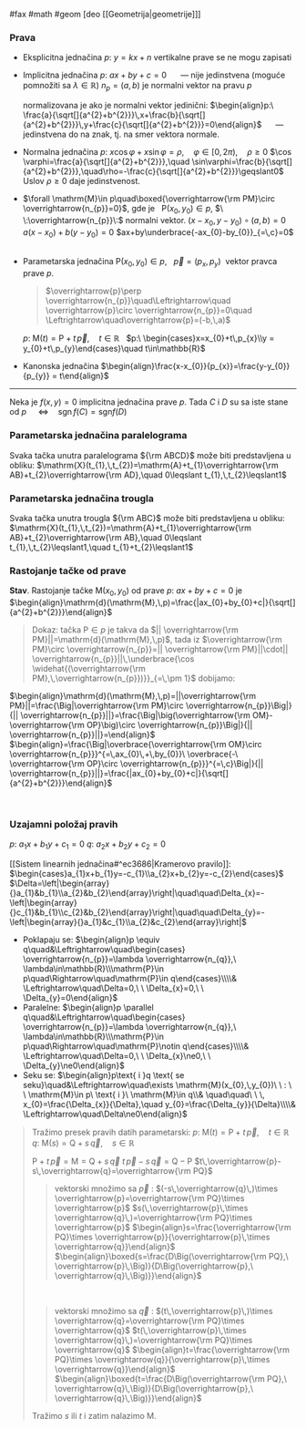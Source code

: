 #fax #math #geom  [deo [[Geometrija|geometrije]]]


### Prava
- Eksplicitna jednačina
  $p: \ y=kx+n$
  vertikalne prave se ne mogu zapisati
$\:$
- Implicitna jednačina
  $p:\ ax+by+c=0$ $\quad$ — nije jedinstvena (moguće pomnožiti sa $\lambda\in\mathbb{R}$)
  $n_{p}=(a,\,b)$ je normalni vektor na pravu $p$
  
  normalizovana je ako je normalni vektor jedinični:
  $\begin{align}p:\ \frac{a}{\sqrt[]{a^{2}+b^{2}}}\,x+\frac{b}{\sqrt[]{a^{2}+b^{2}}}\,y+\frac{c}{\sqrt[]{a^{2}+b^{2}}}=0\end{align}$ $\quad$ — jedinstvena do na znak, tj. na smer vektora normale.
$\:$
- Normalna jednačina
  $p:\ x\cos\varphi+x\sin\varphi=\rho,\quad \varphi\in[0,\,2\pi),\quad\rho\geqslant0$
  $\cos \varphi=\frac{a}{\sqrt[]{a^{2}+b^{2}}},\quad \sin\varphi=\frac{b}{\sqrt[]{a^{2}+b^{2}}},\quad\rho=-\frac{c}{\sqrt[]{a^{2}+b^{2}}}\geqslant0$
  Uslov $\rho\geqslant0$ daje jedinstvenost.
$\:$
- $\forall \mathrm{M}\in p\quad\boxed{\overrightarrow{\rm PM}\circ \overrightarrow{n_{p}}=0}$, gde je $\ \:\mathrm{P}(x_{0},\,y_{0})\in p$, $\ \:\overrightarrow{n_{p}}\:$ normalni vektor.
  $(x-x_{0},\,y-y_{0})\circ(a,\,b)=0$
  $a(x-x_{0})+b(y-y_{0})=0$
  $ax+by\underbrace{-ax_{0}-by_{0}}_{=\,c}=0$
  $\:$

- Parametarska jednačina
  $\mathrm{P}(x_{0},\,y_{0})\in p$, $\ \:\overrightarrow{p}=(p_{x},\,p_{y})\:$ vektor pravca prave $p$.
  > $\overrightarrow{p}\perp \overrightarrow{n_{p}}\quad\Leftrightarrow\quad \overrightarrow{p}\circ \overrightarrow{n_{p}}=0\quad \Leftrightarrow\quad\overrightarrow{p}=(-b,\,a)$
  
  $p:\ \mathrm{M}(t)=\mathrm{P}+t\,\overrightarrow{p},\quad t\in\mathbb{R}$
  $\:$
  $p:\ \begin{cases}x=x_{0}+t\,p_{x}\\y = y_{0}+t\,p_{y}\end{cases}\quad t\in\mathbb{R}$
  $\:$
- Kanonska jednačina
$\begin{align}\frac{x-x_{0}}{p_{x}}=\frac{y-y_{0}}{p_{y}} = t\end{align}$


___
Neka je $f(x,\,y)=0$ implicitna jednačina prave $p$. Tada
$C$ i $D$ su sa iste stane od $p$ $\quad\Leftrightarrow\quad \mathrm{sgn}\,f(C)=\mathrm{sgn}f(D)$

### Parametarska jednačina paralelograma
Svaka tačka unutra paralelograma ${\rm ABCD}$ može biti predstavljena u obliku:
$\mathrm{X}(t_{1},\,t_{2})=\mathrm{A}+t_{1}\overrightarrow{\rm AB}+t_{2}\overrightarrow{\rm AD},\quad 0\leqslant t_{1},\,t_{2}\leqslant1$
### Parametarska jednačina trougla
Svaka tačka unutra trougla ${\rm ABC}$ može biti predstavljena u obliku:
$\mathrm{X}(t_{1},\,t_{2})=\mathrm{A}+t_{1}\overrightarrow{\rm AB}+t_{2}\overrightarrow{\rm AB},\quad 0\leqslant t_{1},\,t_{2}\leqslant1,\quad t_{1}+t_{2}\leqslant1$

### Rastojanje tačke od prave

**Stav**. Rastojanje tačke $\mathrm{M}(x_{0},\,y_{0})$ od prave $p:\ ax+by+c=0$ je $\begin{align}\mathrm{d}(\mathrm{M},\,p)=\frac{|ax_{0}+by_{0}+c|}{\sqrt[]{a^{2}+b^{2}}}\end{align}$
> Dokaz: tačka $\mathrm{P}\in p$ je takva da $|| \overrightarrow{\rm PM}||=\mathrm{d}(\mathrm{M},\,p)$,
> tada iz $\overrightarrow{\rm PM}\circ \overrightarrow{n_{p}}=|| \overrightarrow{\rm PM}||\cdot|| \overrightarrow{n_{p}}||\,\underbrace{\cos \widehat{(\overrightarrow{\rm PM},\,\overrightarrow{n_{p}})}}_{=\,\pm 1}$ dobijamo:
> 
 $\begin{align}\mathrm{d}(\mathrm{M},\,p)=||\overrightarrow{\rm PM}||=\frac{\Big|\overrightarrow{\rm PM}\circ \overrightarrow{n_{p}}\Big|}{|| \overrightarrow{n_{p}}||}=\frac{\Big|\big(\overrightarrow{\rm OM}-\overrightarrow{\rm OP}\big)\circ \overrightarrow{n_{p}}\Big|}{|| \overrightarrow{n_{p}}||}=\end{align}$
 $\begin{align}=\frac{\Big|\overbrace{\overrightarrow{\rm OM}\circ \overrightarrow{n_{p}}}^{=\,ax_{0}\,+\,by_{0}}\ \overbrace{-\ \overrightarrow{\rm OP}\circ \overrightarrow{n_{p}}}^{=\,c}\Big|}{|| \overrightarrow{n_{p}}||}=\frac{|ax_{0}+by_{0}+c|}{\sqrt[]{a^{2}+b^{2}}}\end{align}$

$\:$
### Uzajamni položaj pravih
$p:\ a_{1}x+b_{1}y+c_{1}=0$
$q:\ a_{2}x+b_{2}y+c_{2}=0$

[[Sistem linearnih jednačina#^ec3686|Kramerovo pravilo]]:
$\begin{cases}a_{1}x+b_{1}y=-c_{1}\\a_{2}x+b_{2}y=-c_{2}\end{cases}$
$\Delta=\left|\begin{array}{}a_{1}&b_{1}\\a_{2}&b_{2}\end{array}\right|\quad\quad\Delta_{x}=-\left|\begin{array}{}c_{1}&b_{1}\\c_{2}&b_{2}\end{array}\right|\quad\quad\Delta_{y}=-\left|\begin{array}{}a_{1}&c_{1}\\a_{2}&c_{2}\end{array}\right|$

- Poklapaju se:
  $\begin{align}p \equiv q\quad&\Leftrightarrow\quad\begin{cases} \overrightarrow{n_{p}}=\lambda \overrightarrow{n_{q}},\ \lambda\in\mathbb{R}\\\mathrm{P}\in p\quad\Rightarrow\quad\mathrm{P}\in q\end{cases}\\\\& \Leftrightarrow\quad\Delta=0,\ \ \Delta_{x}=0,\ \ \Delta_{y}=0\end{align}$
  $\:$
- Paralelne:
  $\begin{align}p \parallel q\quad&\Leftrightarrow\quad\begin{cases} \overrightarrow{n_{p}}=\lambda \overrightarrow{n_{q}},\ \lambda\in\mathbb{R}\\\mathrm{P}\in p\quad\Rightarrow\quad\mathrm{P}\notin q\end{cases}\\\\& \Leftrightarrow\quad\Delta=0,\ \ \Delta_{x}\ne0,\ \ \Delta_{y}\ne0\end{align}$ 
  $\:$
- Seku se:
  $\begin{align}p\text{ i }q \text{ se seku}\quad&\Leftrightarrow\quad\exists \mathrm{M}(x_{0},\,y_{0})\ \ : \ \ \mathrm{M}\in p\ \text{ i }\  \mathrm{M}\in q\\& \quad\quad\ \ \, x_{0}=\frac{\Delta_{x}}{\Delta},\quad y_{0}=\frac{\Delta_{y}}{\Delta}\\\\& \Leftrightarrow\quad\Delta\ne0\end{align}$

> Tražimo presek pravih datih parametarski:
> $p:\ \mathrm{M}(t)=\mathrm{P}+t\,\overrightarrow{p},\quad t\in \mathbb{R}$
> $q:\ \mathrm{M}(s)=\mathrm{Q}+s\,\overrightarrow{q},\quad s\in \mathbb{R}$
> 
> $\mathrm{P}+t\,\overrightarrow{p}=\mathrm{M}=\mathrm{Q}+s\,\overrightarrow{q}$
> $t\,\overrightarrow{p}-s\,\overrightarrow{q}=\mathrm{Q}-\mathrm{P}$
> $t\,\overrightarrow{p}-s\,\overrightarrow{q}=\overrightarrow{\rm PQ}$
> > vektorski množimo sa $\overrightarrow{p}$ :
> > $(-s\,\overrightarrow{q}\,)\times \overrightarrow{p}=\overrightarrow{\rm PQ}\times \overrightarrow{p}$
> > $s(\,\overrightarrow{p}\,\times \overrightarrow{q}\,)=\overrightarrow{\rm PQ}\times \overrightarrow{p}$
> > $\begin{align}s=\frac{\overrightarrow{\rm PQ}\times \overrightarrow{p}}{\overrightarrow{p}\,\times \overrightarrow{q}}\end{align}$
> > $\begin{align}\boxed{s=\frac{D\Big(\overrightarrow{\rm PQ},\ \overrightarrow{p}\,\Big)}{D\Big(\overrightarrow{p},\  \overrightarrow{q}\,\Big)}}\end{align}$
>
>$\:$
> > vektorski množimo sa $\overrightarrow{q}$ :
> > $(t\,\overrightarrow{p}\,)\times \overrightarrow{q}=\overrightarrow{\rm PQ}\times \overrightarrow{q}$
> > $t(\,\overrightarrow{p}\,\times \overrightarrow{q}\,)=\overrightarrow{\rm PQ}\times \overrightarrow{q}$
> > $\begin{align}t=\frac{\overrightarrow{\rm PQ}\times \overrightarrow{q}}{\overrightarrow{p}\,\times \overrightarrow{q}}\end{align}$
> > $\begin{align}\boxed{t=\frac{D\Big(\overrightarrow{\rm PQ},\ \overrightarrow{q}\,\Big)}{D\Big(\overrightarrow{p},\  \overrightarrow{q}\,\Big)}}\end{align}$
> 
> Tražimo $s$ ili $t$ i zatim nalazimo $\mathrm{M}$.
 